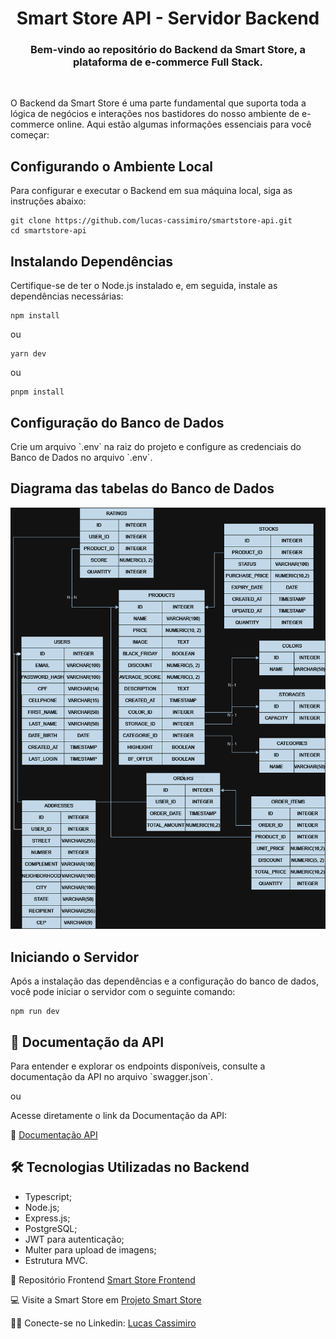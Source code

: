 <h1 align="center"><strong>Smart Store API - Servidor Backend</strong></h1>
<h3 align="center">Bem-vindo ao repositório do Backend da Smart Store, a plataforma de e-commerce Full Stack.</h3>
<br>
<p>O Backend da Smart Store é uma parte fundamental que suporta toda a lógica de negócios e interações nos bastidores do nosso ambiente de e-commerce online. Aqui estão algumas informações essenciais para você começar:</p>
<h2>Configurando o Ambiente Local</h2>
<p>Para configurar e executar o Backend em sua máquina local, siga as instruções abaixo:</p>

```
git clone https://github.com/lucas-cassimiro/smartstore-api.git
cd smartstore-api
```

<h2>Instalando Dependências</h2>
<p>Certifique-se de ter o Node.js instalado e, em seguida, instale as dependências necessárias:</p>

```
npm install
```

<p>ou</p>

```
yarn dev
```

<p>ou</p>

```
pnpm install
```

<h2>Configuração do Banco de Dados</h2>
<p>Crie um arquivo `.env` na raiz do projeto e configure as credenciais do Banco de Dados no arquivo `.env`.</p>

<h2>Diagrama das tabelas do Banco de Dados</h2>

![Diagrama das tabelas](./src/assets/diagrama.png)

<h2>Iniciando o Servidor</h2>
<p>Após a instalação das dependências e a configuração do banco de dados, você pode iniciar o servidor com o seguinte comando:</p>

```
npm run dev
```

<h2>📃 Documentação da API</h2>
<p>Para entender e explorar os endpoints disponíveis, consulte a documentação da API no arquivo `swagger.json`.</p>

<p>ou</p>

<p>Acesse diretamente o link da Documentação da API:</p>

📃 [Documentação API]()

<h2>🛠️ Tecnologias Utilizadas no Backend</h2>

- Typescript;
- Node.js;
- Express.js;
- PostgreSQL;
- JWT para autenticação;
- Multer para upload de imagens;
- Estrutura MVC.

🔗 Repositório Frontend [Smart Store Frontend](https://github.com/lucas-cassimiro/smartstore-next-ts-tailwind)

💻 Visite a Smart Store em [Projeto Smart Store](https://smartstore-next-react-ts-76yi-eujjthbuw-lucas-cassimiro.vercel.app/)

🙋‍♂️ Conecte-se no Linkedin: [Lucas Cassimiro](https://www.linkedin.com/in/lucasocassimiro/)
